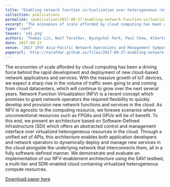 ```yaml
---
title: "Enabling network function virtualization over heterogeneous resources"
collection: publications
permalink: /publication/2017-09-27-enabling-network-function-virtualization-over-heterogeneous-resources
excerpt: 'The economies of scale afforded by cloud computing has been a driving force behind the rapid development and deployment of new cloud-based network applications and services. With the massive growth of IoT devices, we expect a sharp rise in the volume of traffic seen going to and coming from cloud datacenters, which will continue to grow over the next several years...'
type: 'conf'
teaser: 'sdi.png'
authors: 'Thomas Lin, Naif Tarafdar, Byungchul Park, Paul Chow, Alberto Leon-Garcia'
date: 2017-09-27
venue: '2017 19th Asia-Pacific Network Operations and Management Symposium (APNOMS)'
paperurl: 'http://tarafdar.github.io/files/2017-09-27-enabling-network-function-virtualization-over-heterogeneous-resources.pdf'
---
```


The economies of scale afforded by cloud computing has been a driving force behind the rapid development and deployment of new cloud-based network applications and services. With the massive growth of IoT devices, we expect a sharp rise in the volume of traffic seen going to and coming from cloud datacenters, which will continue to grow over the next several years. Network Function Virtualization (NFV) is a recent concept which promises to grant network operators the required flexibility to quickly develop and provision new network functions and services in the cloud. As NFV is agnostic to the computing resource, we foresee scenarios where unconventional resources such as FPGAs and GPUs will be of benefit. To this end, we present an architecture based on Software-Defined Infrastructure (SDI) which offers an abstracted control and management interface over virtualized heterogeneous resources in the cloud. Through a unified set of APIs, this architecture enables both application developers and network operators to dynamically deploy and manage new services in the cloud alongside the underlying network that interconnects them, all in a fully software-defined manner. We demonstrate and evaluate an implementation of our NFV-enablement architecture using the SAVI testbed, a multi-tier and SDN-enabled cloud containing virtualized heterogeneous compute resources.



[Download paper here](http://tarafdar.github.io/files/2017-09-27-enabling-network-function-virtualization-over-heterogeneous-resources.pdf)


